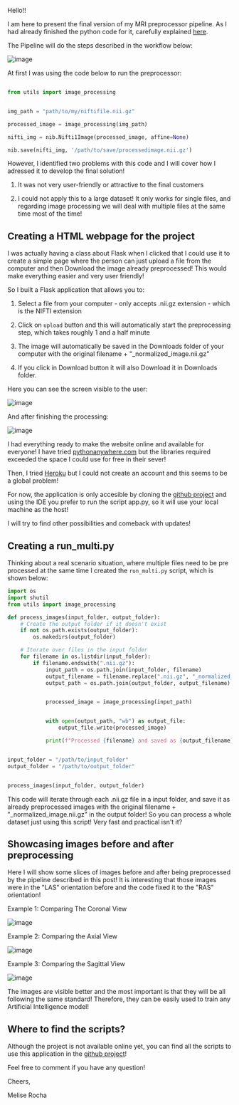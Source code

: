 Hello!!

I am here to present the final version of my MRI preprocessor pipeline. As I had already finished the python code for it, carefully explained [here](https://23w-gbac.github.io/Melise_Rocha/2023/12/28/Explaining-each-of-the-functions-in-the-pipeline.html).

The Pipeline will do the steps described in the workflow below: 

![image](https://github.com/23W-GBAC/Melise_Rocha/assets/127310708/c6a6b13a-8407-443d-af29-5271b302e9e2)


At first I was using the code below to run the preprocessor: 

```python

from utils import image_processing


img_path = "path/to/my/niftifile.nii.gz"

processed_image = image_processing(img_path)

nifti_img = nib.Nifti1Image(processed_image, affine=None)   

nib.save(nifti_img, '/path/to/save/processedimage.nii.gz')

```
However, I identified two problems with this code and I will cover how I adressed it to develop the final solution!

1) It was not very user-friendly or attractive to the final customers
   
2) I could not apply this to a large dataset! It only works for single files, and regarding image processing we will deal with multiple files at the same time most of the time!

## Creating a HTML webpage for the project 

I was actually having a class about Flask when I clicked that I could use it to create a simple page where the person can just upload a file from the computer and then Download the image already preprocessed! This would make everything easier and very user friendly! 

So I built a Flask application that allows you to: 

1) Select a file from your computer - only accepts .nii.gz extension - which is the NIFTI extension
   
2) Click on ```upload``` button and this will automatically start the preprocessing step, which takes roughly 1 and a half minute
   
3) The image will automatically be saved in the Downloads folder of your computer with the original filename + "_normalized_image.nii.gz"
   
4) If you click in Download button it will also Download it in Downloads folder.

Here you can see the screen visible to the user: 

![image](https://github.com/23W-GBAC/Melise_Rocha/assets/127310708/c67d8fc7-46a2-46d9-8fda-a45467e899d7)

And after finishing the processing: 

![image](https://github.com/23W-GBAC/Melise_Rocha/assets/127310708/ef7f88f5-c8db-425d-a12f-0db54e82c8bf)


I had everything ready to make the website online and available for everyone! I have tried [pythonanywhere.com](https://www.pythonanywhere.com/) but the libraries required exceeded the space I could use for free in their sever! 

Then, I tried [Heroku](https://www.heroku.com) but I could not create an account and this seems to be a global problem! 

For now, the application is only accesible by cloning the [github project](https://github.com/23W-GBAC/Melise_Rocha) and using the IDE you prefer to run the script app.py, so it will use your local machine as the host!

I will try to find other possibilities and comeback with updates!

## Creating a run_multi.py 

Thinking about a real scenario situation, where multiple files need to be pre processed at the same time I created the ```run_multi.py``` script, which is shown below: 

```python
import os
import shutil
from utils import image_processing

def process_images(input_folder, output_folder):
    # Create the output folder if it doesn't exist
    if not os.path.exists(output_folder):
        os.makedirs(output_folder)

    # Iterate over files in the input folder
    for filename in os.listdir(input_folder):
        if filename.endswith(".nii.gz"):
            input_path = os.path.join(input_folder, filename)
            output_filename = filename.replace(".nii.gz", "_normalized_image.nii.gz")
            output_path = os.path.join(output_folder, output_filename)


            processed_image = image_processing(input_path)


            with open(output_path, "wb") as output_file:
                output_file.write(processed_image)

            print(f"Processed {filename} and saved as {output_filename}")


input_folder = "/path/to/input_folder"
output_folder = "/path/to/output_folder"


process_images(input_folder, output_folder)
```
This code will iterate through each .nii.gz file in a input folder, and save it as already preprocessed images with the original filename + "_normalized_image.nii.gz" in the output folder! So you can process a whole dataset just using this script! Very fast and practical isn't it? 

## Showcasing images before and after preprocessing

Here I will show some slices of images before and after being preprocessed by the pipeline described in this post! It is interesting that those images were in the "LAS" orientation before and the code fixed it to the "RAS" orientation!

Example 1: Comparing The Coronal View

![image](https://github.com/23W-GBAC/Melise_Rocha/assets/127310708/96903fb6-ff88-4735-894f-4f3bd93a1f86)

Example 2: Comparing the Axial View


![image](https://github.com/23W-GBAC/Melise_Rocha/assets/127310708/caf59f04-354d-4415-b716-e939cc36ed11)

Example 3: Comparing the Sagittal View

![image](https://github.com/23W-GBAC/Melise_Rocha/assets/127310708/e9e830d1-61aa-4889-b96f-db29de1d4692)


The images are visible better and the most important is that they will be all following the same standard! Therefore, they can be easily used to train any Artificial Intelligence model! 

## Where to find the scripts?

Although the project is not available online yet, you can find all the scripts to use this application in the [github project](https://github.com/23W-GBAC/Melise_Rocha)! 

Feel free to comment if you have any question! 

Cheers,

Melise Rocha
